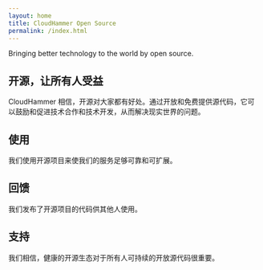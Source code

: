 ```yaml
---
layout: home
title: CloudHammer Open Source
permalink: /index.html
---
```


Bringing better technology to the world by open source.

## 开源，让所有人受益

CloudHammer 相信，开源对大家都有好处。通过开放和免费提供源代码，它可以鼓励和促进技术合作和技术开发，从而解决现实世界的问题。

## 使用

我们使用开源项目来使我们的服务足够可靠和可扩展。

## 回馈

我们发布了开源项目的代码供其他人使用。

## 支持

我们相信，健康的开源生态对于所有人可持续的开放源代码很重要。
